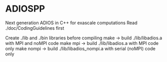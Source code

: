 # ADIOSPP

Next generation ADIOS in C++ for exascale computations 
Read ./doc/CodingGuidelines first

Create ./lib and ./bin libraries before compiling 
make      -> build ./lib/libadios.a with MPI and noMPI code
make mpi  -> build ./lib/libadios.a with MPI code only 
make nompi  -> build ./lib/libadios_nompi.a with serial (noMPI) code only


